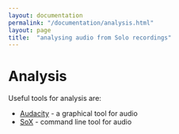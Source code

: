 ```yaml
---
layout: documentation
permalink: "/documentation/analysis.html"
layout: page
title:  "analysing audio from Solo recordings"
---
```

  

# Analysis

Useful tools for analysis are:

* [Audacity](http://www.audacityteam.org) - a graphical tool for audio
* [SoX](http://sox.sourceforge.net) - command line tool for audio
